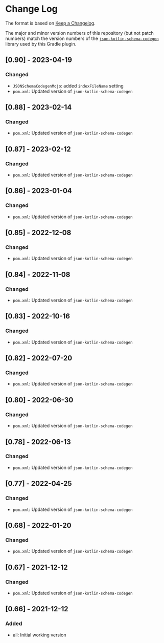 # Change Log

The format is based on [Keep a Changelog](http://keepachangelog.com/).

The major and minor version numbers of this repository (but not patch numbers) match the version numbers of the
[`json-kotlin-schema-codegen`](https://github.com/pwall567/json-kotlin-schema-codegen) library used by this Gradle
plugin.

## [0.90] - 2023-04-19
### Changed
- `JSONSchemaCodegenMojo`: added `indexFileName` setting
- `pom.xml`: Updated version of `json-kotlin-schema-codegen`

## [0.88] - 2023-02-14
### Changed
- `pom.xml`: Updated version of `json-kotlin-schema-codegen`

## [0.87] - 2023-02-12
### Changed
- `pom.xml`: Updated version of `json-kotlin-schema-codegen`

## [0.86] - 2023-01-04
### Changed
- `pom.xml`: Updated version of `json-kotlin-schema-codegen`

## [0.85] - 2022-12-08
### Changed
- `pom.xml`: Updated version of `json-kotlin-schema-codegen`

## [0.84] - 2022-11-08
### Changed
- `pom.xml`: Updated version of `json-kotlin-schema-codegen`

## [0.83] - 2022-10-16
### Changed
- `pom.xml`: Updated version of `json-kotlin-schema-codegen`

## [0.82] - 2022-07-20
### Changed
- `pom.xml`: Updated version of `json-kotlin-schema-codegen`

## [0.80] - 2022-06-30
### Changed
- `pom.xml`: Updated version of `json-kotlin-schema-codegen`

## [0.78] - 2022-06-13
### Changed
- `pom.xml`: Updated version of `json-kotlin-schema-codegen`

## [0.77] - 2022-04-25
### Changed
- `pom.xml`: Updated version of `json-kotlin-schema-codegen`

## [0.68] - 2022-01-20
### Changed
- `pom.xml`: Updated version of `json-kotlin-schema-codegen`

## [0.67] - 2021-12-12
### Changed
- `pom.xml`: Updated version of `json-kotlin-schema-codegen`

## [0.66] - 2021-12-12
### Added
- all: Initial working version
